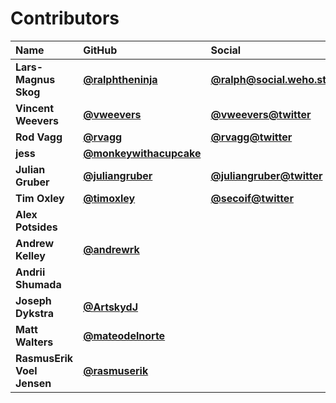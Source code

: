 # Contributors

| Name                         | GitHub                                                           | Social                                                        |
| :--------------------------- | :--------------------------------------------------------------- | :------------------------------------------------------------ |
| **Lars-Magnus Skog**         | [**@ralphtheninja**](https://github.com/ralphtheninja)           | [**@ralph@social.weho.st**](https://social.weho.st/@ralph)    |
| **Vincent Weevers**          | [**@vweevers**](https://github.com/vweevers)                     | [**@vweevers@twitter**](https://twitter.com/vweevers)         |
| **Rod Vagg**                 | [**@rvagg**](https://github.com/rvagg)                           | [**@rvagg@twitter**](https://twitter.com/rvagg)               |
| **jess**                     | [**@monkeywithacupcake**](https://github.com/monkeywithacupcake) |                                                               |
| **Julian Gruber**            | [**@juliangruber**](https://github.com/juliangruber)             | [**@juliangruber@twitter**](https://twitter.com/juliangruber) |
| **Tim Oxley**                | [**@timoxley**](https://github.com/timoxley)                     | [**@secoif@twitter**](https://twitter.com/secoif)             |
| **Alex Potsides**            |                                                                  |                                                               |
| **Andrew Kelley**            | [**@andrewrk**](https://github.com/andrewrk)                     |                                                               |
| **Andrii Shumada**           |                                                                  |                                                               |
| **Joseph Dykstra**           | [**@ArtskydJ**](https://github.com/ArtskydJ)                     |                                                               |
| **Matt Walters**             | [**@mateodelnorte**](https://github.com/mateodelnorte)           |                                                               |
| **RasmusErik Voel Jensen**   | [**@rasmuserik**](https://github.com/rasmuserik)                 |                                                               |
